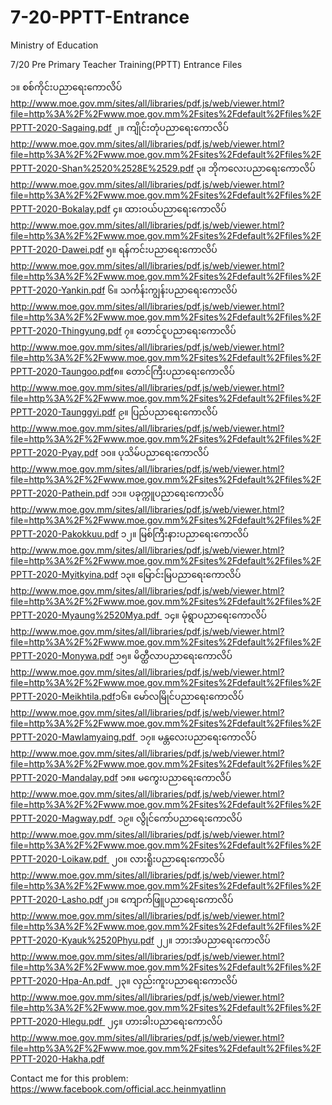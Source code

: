 # 7-20-PPTT-Entrance
Ministry of Education

7/20 Pre Primary Teacher Training(PPTT) Entrance Files

၁။ စစ်ကိုင်းပညာ​ရေး​ကောလိပ်
http://www.moe.gov.mm/sites/all/libraries/pdf.js/web/viewer.html?file=http%3A%2F%2Fwww.moe.gov.mm%2Fsites%2Fdefault%2Ffiles%2FPPTT-2020-Sagaing.pdf
၂။ ကျိုင်းတုံပညာ​ရေး​ကောလိပ်
http://www.moe.gov.mm/sites/all/libraries/pdf.js/web/viewer.html?file=http%3A%2F%2Fwww.moe.gov.mm%2Fsites%2Fdefault%2Ffiles%2FPPTT-2020-Shan%2520%2528E%2529.pdf
၃။ ဘိုက​လေးပညာ​ရေး​ကောလိပ်
http://www.moe.gov.mm/sites/all/libraries/pdf.js/web/viewer.html?file=http%3A%2F%2Fwww.moe.gov.mm%2Fsites%2Fdefault%2Ffiles%2FPPTT-2020-Bokalay.pdf
၄။ ထားဝယ်ပညာ​ရေး​ကောလိပ်
http://www.moe.gov.mm/sites/all/libraries/pdf.js/web/viewer.html?file=http%3A%2F%2Fwww.moe.gov.mm%2Fsites%2Fdefault%2Ffiles%2FPPTT-2020-Dawei.pdf
၅။ ရန်ကင်းပညာ​ရေး​​ကောလိပ်
http://www.moe.gov.mm/sites/all/libraries/pdf.js/web/viewer.html?file=http%3A%2F%2Fwww.moe.gov.mm%2Fsites%2Fdefault%2Ffiles%2FPPTT-2020-Yankin.pdf
၆။ သင်္ကန်းကျွန်းပညာ​ရေး​ကောလိပ်
http://www.moe.gov.mm/sites/all/libraries/pdf.js/web/viewer.html?file=http%3A%2F%2Fwww.moe.gov.mm%2Fsites%2Fdefault%2Ffiles%2FPPTT-2020-Thingyung.pdf
၇။ ​တောင်ငူပညာ​ရေး​ကောလိပ်
http://www.moe.gov.mm/sites/all/libraries/pdf.js/web/viewer.html?file=http%3A%2F%2Fwww.moe.gov.mm%2Fsites%2Fdefault%2Ffiles%2FPPTT-2020-Taungoo.pdf
​၈။ ​တောင်ကြီးပညာ​ရေး​ကောလိပ်
http://www.moe.gov.mm/sites/all/libraries/pdf.js/web/viewer.html?file=http%3A%2F%2Fwww.moe.gov.mm%2Fsites%2Fdefault%2Ffiles%2FPPTT-2020-Taunggyi.pdf
၉။ ပြည်ပညာ​ရေး​ကောလိပ်
http://www.moe.gov.mm/sites/all/libraries/pdf.js/web/viewer.html?file=http%3A%2F%2Fwww.moe.gov.mm%2Fsites%2Fdefault%2Ffiles%2FPPTT-2020-Pyay.pdf
၁၀။ ပုသိမ်ပညာ​ရေး​ကောလိပ်
http://www.moe.gov.mm/sites/all/libraries/pdf.js/web/viewer.html?file=http%3A%2F%2Fwww.moe.gov.mm%2Fsites%2Fdefault%2Ffiles%2FPPTT-2020-Pathein.pdf
၁၁။ ပခုက္ကူပညာ​ရေး​ကောလိပ်
http://www.moe.gov.mm/sites/all/libraries/pdf.js/web/viewer.html?file=http%3A%2F%2Fwww.moe.gov.mm%2Fsites%2Fdefault%2Ffiles%2FPPTT-2020-Pakokkuu.pdf
၁၂။ မြစ်ကြီးနားပညာ​ရေး​ကောလိပ်
http://www.moe.gov.mm/sites/all/libraries/pdf.js/web/viewer.html?file=http%3A%2F%2Fwww.moe.gov.mm%2Fsites%2Fdefault%2Ffiles%2FPPTT-2020-Myitkyina.pdf
၁၃။ ​မြောင်းမြပညာ​ရေး​ကောလိပ်
http://www.moe.gov.mm/sites/all/libraries/pdf.js/web/viewer.html?file=http%3A%2F%2Fwww.moe.gov.mm%2Fsites%2Fdefault%2Ffiles%2FPPTT-2020-Myaung%2520Mya.pdf 
၁၄။ မုံရွာပညာ​ရေး​ကောလိပ်
http://www.moe.gov.mm/sites/all/libraries/pdf.js/web/viewer.html?file=http%3A%2F%2Fwww.moe.gov.mm%2Fsites%2Fdefault%2Ffiles%2FPPTT-2020-Monywa.pdf
၁၅။ မိတ္ထီလာပညာ​ရေး​ကောလိပ်
http://www.moe.gov.mm/sites/all/libraries/pdf.js/web/viewer.html?file=http%3A%2F%2Fwww.moe.gov.mm%2Fsites%2Fdefault%2Ffiles%2FPPTT-2020-Meikhtila.pdf
​၁၆။ ​မော်လမြိုင်ပညာ​ရေး​ကောလိပ်
http://www.moe.gov.mm/sites/all/libraries/pdf.js/web/viewer.html?file=http%3A%2F%2Fwww.moe.gov.mm%2Fsites%2Fdefault%2Ffiles%2FPPTT-2020-Mawlamyaing.pdf 
၁၇။ မန္တ​လေးပညာ​​ရေး​ကောလိပ်
http://www.moe.gov.mm/sites/all/libraries/pdf.js/web/viewer.html?file=http%3A%2F%2Fwww.moe.gov.mm%2Fsites%2Fdefault%2Ffiles%2FPPTT-2020-Mandalay.pdf
၁၈။ မ​ကွေးပညာ​ရေး​​ကောလိပ်
http://www.moe.gov.mm/sites/all/libraries/pdf.js/web/viewer.html?file=http%3A%2F%2Fwww.moe.gov.mm%2Fsites%2Fdefault%2Ffiles%2FPPTT-2020-Magway.pdf 
၁၉။ လွိုင်​ကော်ပညာ​ရေး​ကောလိပ်
http://www.moe.gov.mm/sites/all/libraries/pdf.js/web/viewer.html?file=http%3A%2F%2Fwww.moe.gov.mm%2Fsites%2Fdefault%2Ffiles%2FPPTT-2020-Loikaw.pdf 
၂၀။ လားရိူးပညာ​ရေး​ကောလိပ်
http://www.moe.gov.mm/sites/all/libraries/pdf.js/web/viewer.html?file=http%3A%2F%2Fwww.moe.gov.mm%2Fsites%2Fdefault%2Ffiles%2FPPTT-2020-Lasho.pdf
​၂၁။ ​ကျောက်ဖြူ​ပညာ​ရေး​ကောလိပ်
http://www.moe.gov.mm/sites/all/libraries/pdf.js/web/viewer.html?file=http%3A%2F%2Fwww.moe.gov.mm%2Fsites%2Fdefault%2Ffiles%2FPPTT-2020-Kyauk%2520Phyu.pdf
၂၂။ ဘားအံပညာ​ရေး​ကောလိပ်
http://www.moe.gov.mm/sites/all/libraries/pdf.js/web/viewer.html?file=http%3A%2F%2Fwww.moe.gov.mm%2Fsites%2Fdefault%2Ffiles%2FPPTT-2020-Hpa-An.pdf 
၂၃။ လှည်းကူးပညာ​ရေး​ကောလိပ်
http://www.moe.gov.mm/sites/all/libraries/pdf.js/web/viewer.html?file=http%3A%2F%2Fwww.moe.gov.mm%2Fsites%2Fdefault%2Ffiles%2FPPTT-2020-Hlegu.pdf 
၂၄။ ဟားခါးပညာ​ရေး​​ကောလိပ်
http://www.moe.gov.mm/sites/all/libraries/pdf.js/web/viewer.html?file=http%3A%2F%2Fwww.moe.gov.mm%2Fsites%2Fdefault%2Ffiles%2FPPTT-2020-Hakha.pdf

Contact me for this problem: https://www.facebook.com/official.acc.heinmyatlinn
